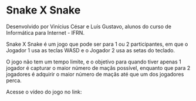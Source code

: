 # Snake X Snake

Desenvolvido por Vinícius César e Luís Gustavo, alunos do curso de Informática para Internet - IFRN.

Snake X Snake é um jogo que pode ser para 1 ou 2 participantes, em que o Jogador 1 usa as teclas WASD e o Jogador 2 usa as setas do teclado.

O jogo não tem um tempo limite, e o objetivo para quando tiver apenas 1 jogador é capturar o maior número de maçãs possível, enquanto que para 2 jogadores é adquirir o maior número de maçãs até que um dos jogadores perca.

Acesse o vídeo do jogo no link:
